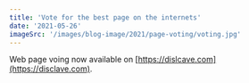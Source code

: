 ```yaml
---
title: 'Vote for the best page on the internets'
date: '2021-05-26'
imageSrc: '/images/blog-image/2021/page-voting/voting.jpg'
---
```


Web page voing now available on [https://dislcave.com](https://disclave.com).
